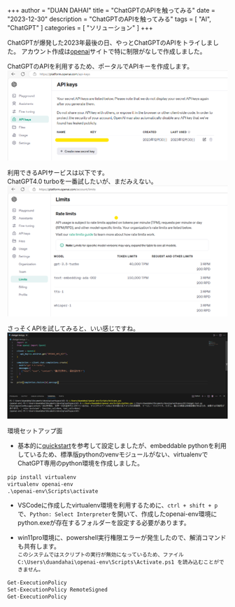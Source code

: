 +++
author = "DUAN DAHAI"
title = "ChatGPTのAPIを触ってみる"
date = "2023-12-30"
description = "ChatGPTのAPIを触ってみる"
tags = [
    "AI",
    "ChatGPT"
    ]
categories = [
    "ソリューション"
]
+++

ChatGPTが爆発した2023年最後の日、やっとChatGPTのAPIをトライしました。
アカウント作成は[openai](https://openai.com/)サイトで特に制限がなしで作成しました。

ChatGPTのAPIを利用するため、ポータルでAPIキーを作成します。   
![APIキー](apikeys.png)

利用できるAPIサービスは以下です。   
ChatGPT4.0 turboを一番試したいが、まだみえない。   
![APIキー](limits.png)

さっそくAPIを試してみると、いい感じですね。   
![APIキー](test.png)



環境セットアップ面
- 基本的に[quickstart](https://platform.openai.com/docs/quickstart/developer-quickstart?context=python)を参考して設定しましたが、embeddable pythonを利用しているため、標準版pythonのvenvモジュールがない、virtualenvでChatGPT専用のpython環境を作成しました。
```
pip install virtualenv
virtualenv openai-env
.\openai-env\Scripts\activate
```

- VSCodeに作成したvirtualenv環境を利用するために、`ctrl + shift + p`で、`Python: Select Interpreter`を開いて、作成したopenai-env環境にpython.exeが存在するフォルダーを設定する必要があります。

- win11pro環境に、powershell実行権限エラーが発生したので、解消コマンドも共有します。   
`このシステムではスクリプトの実行が無効になっているため、ファイル C:\Users\duandahai\openai-env\Scripts\Activate.ps1 を読み込むことができません。`
```
Get-ExecutionPolicy
Set-ExecutionPolicy RemoteSigned
Get-ExecutionPolicy
```


